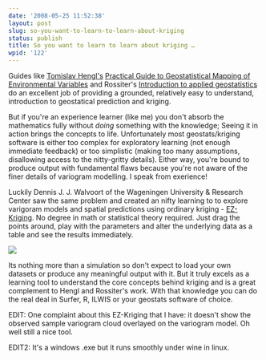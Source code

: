 ```yaml
---
date: '2008-05-25 11:52:38'
layout: post
slug: so-you-want-to-learn-to-learn-about-kriging
status: publish
title: So you want to learn to learn about kriging …
wpid: '122'
---
```


Guides like [Tomislav Hengl's](http://spatial-analyst.net/) [Practical Guide to Geostatistical Mapping of Environmental Variables](http://eusoils.jrc.it/ESDB_Archive/eusoils_docs/other/EUR22904en.pdf) and Rossiter's [Introduction to applied geostatistics](http://www.itc.nl/~rossiter/teach/stats/ssi_short.pdf) do an excellent job of providing a grounded, relatively easy to understand, introduction to geostatical prediction and kriging.

But if you're an experience learner (like me) you don't absorb the mathematics fully without _doing_ something with the knowledge; Seeing it in action brings the concepts to life. Unfortunately most geostats/kriging software is either too complex for exploratory learning (not enough immediate feedback) or too simplistic (making too many assumptions, disallowing access to the nitty-gritty details). Either way, you're bound to produce output with fundamental flaws because you're not aware of the finer details of variogram modelling. I speak from exerience!

Luckily Dennis J. J. Walvoort of the Wageningen University & Research Center saw the same problem and created an nifty learning to to explore varigoram models and spatial predictions using ordinary kriging - [EZ-Kriging](http://www.ai-geostats.org/index.php?id=114). No degree in math or statistical theory required. Just drag the points around, play with the parameters and alter the underlying data as a table and see the results immediately.

[![](/img/ezkriging_thumb.jpg)](/img/ezkriging.jpg)

Its nothing more than a simulation so don't expect to load your own datasets or produce any meaningful output with it. But it truly excels as a learning tool to understand the core concepts behind kriging and is a great complement to Hengl and Rossiter's work. With that knowledge you can do the real deal in Surfer, R, ILWIS or your geostats software of choice.

EDIT: One complaint about this EZ-Kriging that I have: it doesn't show the observed sample variogram cloud overlayed on the variogram model. Oh well still a nice tool.

EDIT2: It's a windows .exe but it runs smoothly under wine in linux.


